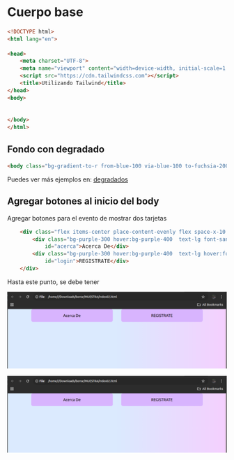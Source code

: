 # Cuerpo base


```html
<!DOCTYPE html>
<html lang="en">

<head>
    <meta charset="UTF-8">
    <meta name="viewport" content="width=device-width, initial-scale=1.0">
    <script src="https://cdn.tailwindcss.com"></script>
    <title>Utilizando Tailwind</title>
</head>
<body>


</body>
</html>

```

## Fondo con degradado

```html
<body class="bg-gradient-to-r from-blue-100 via-blue-100 to-fuchsia-200 bg-rose-50 place-items-center flex-col space-y-28">
```
 
 Puedes ver más ejemplos en:
 <a href='https://tailwindcss.com/docs/background-clip#cropping-to-text'> degradados </a>


## Agregar botones al inicio del body

Agregar botones para el evento de mostrar dos tarjetas

```html
    <div class="flex items-center place-content-evenly flex space-x-10 ">
        <div class="bg-purple-300 hover:bg-purple-400  text-lg font-sans hover:font-serif hover:font-bold  rounded-lg py-4 w-96 text-center cursor-pointer"
            id="acerca">Acerca De</div>
        <div class="bg-purple-300 hover:bg-purple-400  text-lg hover:font-serif hover:font-bold rounded-lg py-4 w-96 text-center cursor-pointer"
            id="login">REGISTRATE</div>
    </div>
```

Hasta este punto, se debe tener 

![alt text](images/botones.png)

<img src="./images/botones.png">


```html
   

```


